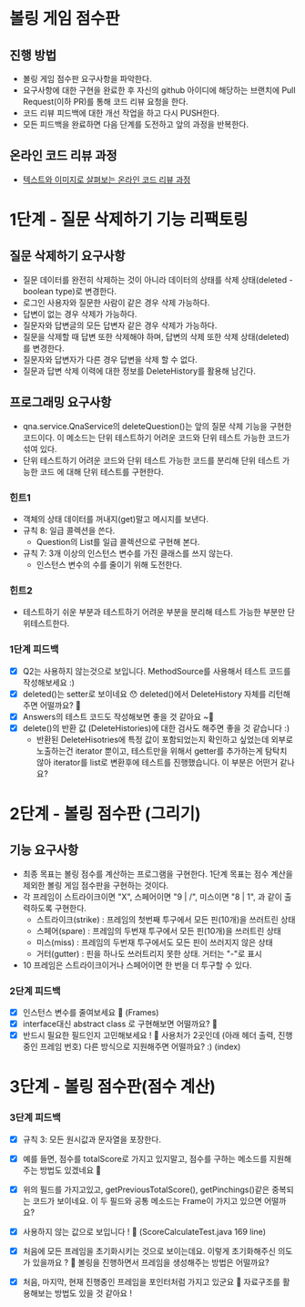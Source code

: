 # 볼링 게임 점수판
## 진행 방법
* 볼링 게임 점수판 요구사항을 파악한다.
* 요구사항에 대한 구현을 완료한 후 자신의 github 아이디에 해당하는 브랜치에 Pull Request(이하 PR)를 통해 코드 리뷰 요청을 한다.
* 코드 리뷰 피드백에 대한 개선 작업을 하고 다시 PUSH한다.
* 모든 피드백을 완료하면 다음 단계를 도전하고 앞의 과정을 반복한다.

## 온라인 코드 리뷰 과정
* [텍스트와 이미지로 살펴보는 온라인 코드 리뷰 과정](https://github.com/next-step/nextstep-docs/tree/master/codereview)

# 1단계 - 질문 삭제하기 기능 리팩토링
##  질문 삭제하기 요구사항
- 질문 데이터를 완전히 삭제하는 것이 아니라 데이터의 상태를 삭제 상태(deleted - boolean type)로 변경한다.
- 로그인 사용자와 질문한 사람이 같은 경우 삭제 가능하다.
- 답변이 없는 경우 삭제가 가능하다.
- 질문자와 답변글의 모든 답변자 같은 경우 삭제가 가능하다.
- 질문을 삭제할 때 답변 또한 삭제해야 하며, 답변의 삭제 또한 삭제 상태(deleted)를 변경한다.
- 질문자와 답변자가 다른 경우 답변을 삭제 할 수 없다.
- 질문과 답변 삭제 이력에 대한 정보를 DeleteHistory를 활용해 남긴다.

## 프로그래밍 요구사항
- qna.service.QnaService의 deleteQuestion()는 앞의 질문 삭제 기능을 구현한 코드이다. 이 메소드는 단위 테스트하기 어려운 코드와 단위 테스트 가능한 코드가 섞여 있다.
- 단위 테스트하기 어려운 코드와 단위 테스트 가능한 코드를 분리해 단위 테스트 가능한 코드 에 대해 단위 테스트를 구현한다.
### 힌트1
- 객체의 상태 데이터를 꺼내지(get)말고 메시지를 보낸다.
- 규칙 8: 일급 콜렉션을 쓴다.
    - Question의 List를 일급 콜렉션으로 구현해 본다.
- 규칙 7: 3개 이상의 인스턴스 변수를 가진 클래스를 쓰지 않는다.
    - 인스턴스 변수의 수를 줄이기 위해 도전한다.
### 힌트2
- 테스트하기 쉬운 부분과 테스트하기 어려운 부분을 분리해 테스트 가능한 부분만 단위테스트한다.

### 1단계 피드백
- [x] Q2는 사용하지 않는것으로 보입니다. MethodSource를 사용해서 테스트 코드를 작성해보세요 :)
- [x] deleted()는 setter로 보이네요 😯 deleted()에서 DeleteHistory 자체를 리턴해주면 어떨까요? 🤔
- [x] Answers의 테스트 코드도 작성해보면 좋을 것 같아요 ~🙂
- [x] delete()의 반환 값 (DeleteHistories)에 대한 검사도 해주면 좋을 것 같습니다 :) 
    - 반환된 DeleteHisotries에 특정 값이 포함되었는지 확인하고 싶었는데 외부로 노출하는건 iterator 뿐이고, 테스트만을 위해서 getter를 추가하는게 탐탁치 않아 iterator를 list로 변환후에 테스트를 진행했습니다. 이 부분은 어떤거 같나요?
    
# 2단계 - 볼링 점수판 (그리기)
## 기능 요구사항
- 최종 목표는 볼링 점수를 계산하는 프로그램을 구현한다. 1단계 목표는 점수 계산을 제외한 볼링 게임 점수판을 구현하는 것이다.
- 각 프레임이 스트라이크이면 "X", 스페어이면 "9 | /", 미스이면 "8 | 1", 과 같이 출력하도록 구현한다.
    - 스트라이크(strike) : 프레임의 첫번째 투구에서 모든 핀(10개)을 쓰러트린 상태
    - 스페어(spare) : 프레임의 두번재 투구에서 모든 핀(10개)을 쓰러트린 상태
    - 미스(miss) : 프레임의 두번재 투구에서도 모든 핀이 쓰러지지 않은 상태
    - 거터(gutter) : 핀을 하나도 쓰러트리지 못한 상태. 거터는 "-"로 표시
- 10 프레임은 스트라이크이거나 스페어이면 한 번을 더 투구할 수 있다.

### 2단계 피드백
- [x] 인스턴스 변수를 줄여보세요 🙂  (Frames)
- [x] interface대신 abstract class 로 구현해보면 어떨까요? 🤔
- [x] 반드시 필요한 필드인지 고민해보세요 ! 👀 사용처가 2곳인데 (아래 헤더 출력, 진행 중인 프레임 번호) 다른 방식으로 지원해주면 어떨까요? :) (index)

# 3단계 - 볼링 점수판(점수 계산)
### 3단계 피드백
- [x] 규칙 3: 모든 원시값과 문자열을 포장한다.
- [x] 예를 들면, 점수를 totalScore로 가지고 있지말고, 점수를 구하는 메소드를 지원해주는 방법도 있겠네요 🙂
- [x] 위의 필드를 가지고있고, getPreviousTotalScore(), getPinchings()같은 중복되는 코드가 보이네요. 이 두 필드와 공통 메소드는 Frame이 가지고 있으면 어떨까요?
- [x] 사용하지 않는 값으로 보입니다 ! 👀 (ScoreCalculateTest.java 169 line)
- [x] 처음에 모든 프레임을 초기화시키는 것으로 보이는데요. 이렇게 초기화해주신 의도가 있을까요 ? 👀  볼링을 진행하면서 프레임을 생성해주는 방법은 어떨까요?
- [x] 처음, 마지막, 현재 진행중인 프레임을 포인터처럼 가지고 있군요 🙂 자료구조를 활용해보는 방법도 있을 것 같아요 ! 

 